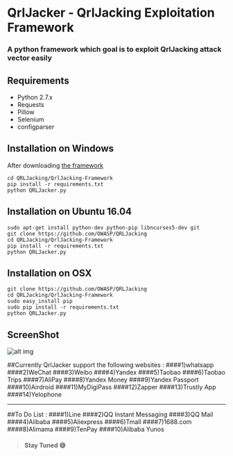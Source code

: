 # QrlJacker - QrlJacking Exploitation Framework
### A python framework which goal is to exploit QrlJacking attack vector easily

## Requirements
* Python 2.7.x
* Requests
* Pillow
* Selenium
* configparser

## Installation on Windows

After downloading [the framework](https://github.com/OWASP/QRLJacking)

  	cd QRLJacking/QrlJacking-Framework
	pip install -r requirements.txt
	python QRLJacker.py

## Installation on Ubuntu 16.04

	sudo apt-get install python-dev python-pip libncurses5-dev git
	git clone https://github.com/OWASP/QRLJacking
	cd QRLJacking/QrlJacking-Framework
	pip install -r requirements.txt
	python QRLJacker.py

## Installation on OSX

	git clone https://github.com/OWASP/QRLJacking
	cd QRLJacking/QrlJacking-Framework
	sudo easy_install pip
	sudo pip install -r requirements.txt
	python QRLJacker.py

## ScreenShot
![alt img](https://github.com/OWASP/QRLJacking/blob/master/QrlJacking-Framework/ScreenShot.JPG)

##Currently QrlJacker support the following websites :
####1)whatsapp
####2)WeChat
####3)Weibo
####4)Yandex
####5)Taobao
####6)Taobao Trips
####7)AliPay
####8)Yandex Money
####9)Yandex Passport
####10)Airdroid
####11)MyDigiPass
####12)Zapper
####13)Trustly App
####14)Yelophone

------------------

##To Do List :
####1)Line
####2)QQ Instant Messaging
####3)QQ Mail
####4)Alibaba
####5)Aliexpress
####6)Tmall
####7)1688.com
####8)Alimama
####9)TenPay
####10)Alibaba Yunos

> #### Stay Tuned :smile:
